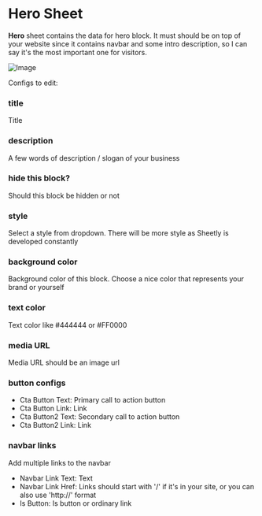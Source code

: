 # Hero Sheet

<b>Hero</b> sheet contains the data for hero block. It must should be on top of your website since it contains navbar and some intro description, so I can say it's the most important one for visitors.

![Image](https://sheetly.s3.amazonaws.com/docs/hero.png)

Configs to edit:

### title

Title

### description

A few words of description / slogan of your business

### hide this block?

Should this block be hidden or not

### style

Select a style from dropdown. There will be more style as Sheetly is developed constantly

### background color

Background color of this block. Choose a nice color that represents your brand or yourself

### text color

Text color like #444444 or #FF0000

### media URL

Media URL should be an image url

### button configs

- Cta Button Text: Primary call to action button
- Cta Button Link: Link
- Cta Button2 Text: Secondary call to action button
- Cta Button2 Link: Link

### navbar links

Add multiple links to the navbar

- Navbar Link Text: Text
- Navbar Link Href: Links should start with '/' if it's in your site, or you can also use 'http://' format
- Is Button: Is button or ordinary link

